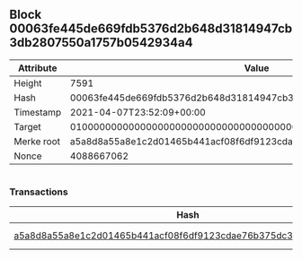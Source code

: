 ## Block 00063fe445de669fdb5376d2b648d31814947cb3db2807550a1757b0542934a4

Attribute | Value
--- | ---
Height | 7591
Hash | 00063fe445de669fdb5376d2b648d31814947cb3db2807550a1757b0542934a4
Timestamp | 2021-04-07T23:52:09+00:00
Target | 0100000000000000000000000000000000000000000000000000000000000000
Merke root | a5a8d8a55a8e1c2d01465b441acf08f6df9123cdae76b375dc3e98f6f869b6a5
Nonce | 4088667062

```

```

### Transactions

Hash | Amount
--- | ---
[a5a8d8a55a8e1c2d01465b441acf08f6df9123cdae76b375dc3e98f6f869b6a5](a5a8d8a55a8e1c2d01465b441acf08f6df9123cdae76b375dc3e98f6f869b6a5.md) | 10.00000000 SKEPTI 
